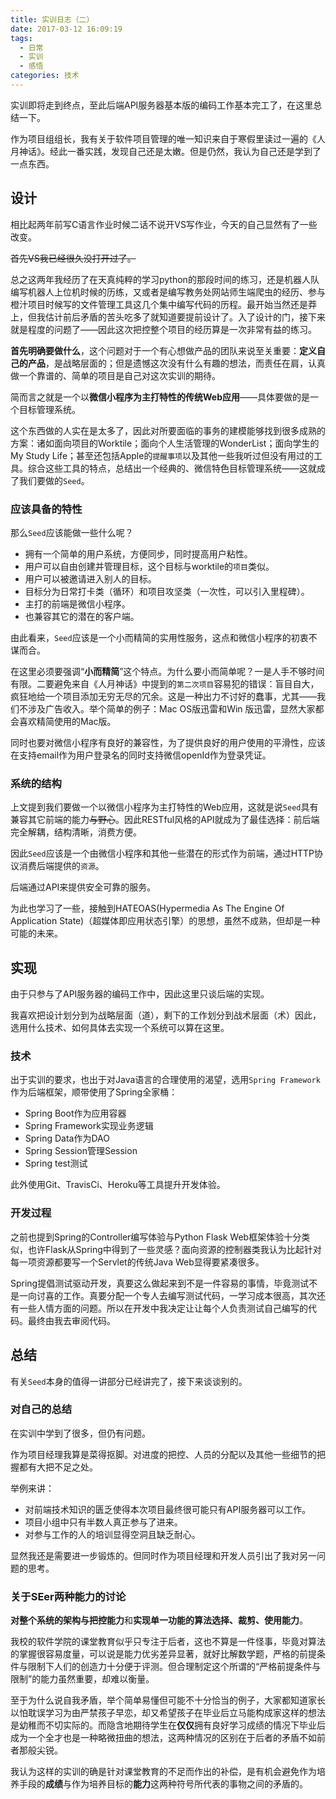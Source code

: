 ```yaml
---
title: 实训日志（二）
date: 2017-03-12 16:09:19
tags:
  - 日常
  - 实训
  - 感悟
categories: 技术
---
```


实训即将走到终点，至此后端API服务器基本版的编码工作基本完工了，在这里总结一下。

作为项目组组长，我有关于软件项目管理的唯一知识来自于寒假里读过一遍的《人月神话》。经此一番实践，发现自己还是太嫩。但是仍然，我认为自己还是学到了一点东西。

<!--more-->

## 设计

相比起两年前写C语言作业时候二话不说开VS写作业，今天的自己显然有了一些改变。

~~首先VS我已经很久没打开过了。~~

总之这两年我经历了在天真纯粹的学习python的那段时间的练习，还是机器人队编写机器人上位机时候的历练，又或者是编写教务处网站师生端爬虫的经历、参与橙汁项目时候写的文件管理工具这几个集中编写代码的历程。最开始当然还是莽上，但我估计前后矛盾的苦头吃多了就知道要提前设计了。入了设计的门，接下来就是程度的问题了——因此这次把控整个项目的经历算是一次非常有益的练习。

**首先明确要做什么**，这个问题对于一个有心想做产品的团队来说至关重要：**定义自己的产品**，是战略层面的；但是遗憾这次没有什么有趣的想法，而责任在肩，认真做一个靠谱的、简单的项目是自己对这次实训的期待。

简而言之就是一个以**微信小程序为主打特性的传统Web应用**——具体要做的是一个目标管理系统。

这个东西做的人实在是太多了，因此对所要面临的事务的建模能够找到很多成熟的方案：诸如面向项目的Worktile；面向个人生活管理的WonderList；面向学生的My Study Life；甚至还包括Apple的`提醒事项`以及其他一些我听过但没有用过的工具。综合这些工具的特点，总结出一个经典的、微信特色目标管理系统——这就成了我们要做的`Seed`。

### 应该具备的特性

那么`Seed`应该能做一些什么呢？

+ 拥有一个简单的用户系统，方便同步，同时提高用户粘性。
+ 用户可以自由创建并管理目标，这个目标与worktile的`项目`类似。
+ 用户可以被邀请进入别人的目标。
+ 目标分为日常打卡类（循环）和项目攻坚类（一次性，可以引入里程碑）。
+ 主打的前端是微信小程序。
+ 也兼容其它的潜在的客户端。

由此看来，`Seed`应该是一个小而精简的实用性服务，这点和微信小程序的初衷不谋而合。

在这里必须要强调“**小而精简**”这个特点。为什么要小而简单呢？一是人手不够时间有限。二要避免来自《人月神话》中提到的`第二次项目`容易犯的错误：盲目自大，疯狂地给一个项目添加无穷无尽的冗余。这是一种出力不讨好的蠢事，尤其——我们不涉及广告收入。举个简单的例子：Mac OS版迅雷和Win 版迅雷，显然大家都会喜欢精简使用的Mac版。

同时也要对微信小程序有良好的兼容性，为了提供良好的用户使用的平滑性，应该在支持email作为用户登录名的同时支持微信openId作为登录凭证。

### 系统的结构

上文提到我们要做一个以微信小程序为主打特性的Web应用，这就是说`Seed`具有兼容其它前端的能力~~与野心~~。因此RESTful风格的API就成为了最佳选择：前后端完全解耦，结构清晰，消费方便。

因此`Seed`应该是一个由微信小程序和其他一些潜在的形式作为前端，通过HTTP协议消费后端提供的`资源`。

后端通过API来提供安全可靠的服务。

为此也学习了一些，接触到HATEOAS(Hypermedia As The Engine Of Application State)（超媒体即应用状态引擎）的思想，虽然不成熟，但却是一种可能的未来。

## 实现

由于只参与了API服务器的编码工作中，因此这里只谈后端的实现。

我喜欢把设计划分到为战略层面（道），剩下的工作划分到战术层面（术）因此，选用什么技术、如何具体去实现一个系统可以算在这里。

### 技术	

出于实训的要求，也出于对Java语言的合理使用的渴望，选用`Spring Framework`作为后端框架，顺带使用了Spring全家桶：

+ Spring Boot作为应用容器
+ Spring Framework实现业务逻辑
+ Spring Data作为DAO
+ Spring Session管理Session
+ Spring test测试

此外使用Git、TravisCi、Heroku等工具提升开发体验。

### 开发过程

之前也提到Spring的Controller编写体验与Python Flask Web框架体验十分类似，也许Flask从Spring中得到了一些灵感？面向资源的控制器类我认为比起针对每一项资源都要写一个Servlet的传统Java Web显得要紧凑很多。

Spring提倡测试驱动开发，真要这么做起来到不是一件容易的事情，毕竟测试不是一向讨喜的工作。真要分配一个专人去编写测试代码，一学习成本很高，其次还有一些人情方面的问题。所以在开发中我决定让让每个人负责测试自己编写的代码。最终由我去审阅代码。

## 总结

有关`Seed`本身的值得一讲部分已经讲完了，接下来谈谈别的。

### 对自己的总结

在实训中学到了很多，但仍有问题。

作为项目经理我算是菜得抠脚。对进度的把控、人员的分配以及其他一些细节的把握都有大把不足之处。

举例来讲：

- 对前端技术知识的匮乏使得本次项目最终很可能只有API服务器可以工作。
- 项目小组中只有半数人真正参与了进来。
- 对参与工作的人的培训显得空洞且缺乏耐心。

显然我还是需要进一步锻炼的。但同时作为项目经理和开发人员引出了我对另一问题的思考。

### 关于SEer两种能力的讨论

**对整个系统的架构与把控能力**和**实现单一功能的算法选择、裁剪、使用能力**。

我校的软件学院的课堂教育似乎只专注于后者，这也不算是一件怪事，毕竟对算法的掌握很容易度量，可以说是能力优劣差异显著，就好比解数学题，严格的前提条件与限制下人们的创造力十分便于评测。但合理制定这个所谓的“严格前提条件与限制”的能力虽然重要，却难以衡量。

至于为什么说自我矛盾，举个简单易懂但可能不十分恰当的例子，大家都知道家长以怕耽误学习为由严禁孩子早恋，却又希望孩子在毕业后立马能构成家这样的想法是幼稚而不切实际的。而隐含地期待学生在**仅仅**拥有良好学习成绩的情况下毕业后成为一个全才也是一种略微扭曲的想法，这两种情况的区别在于后者的矛盾不如前者那般尖锐。

我认为这样的实训的确是针对课堂教育的不足而作出的补偿，是有机会避免作为培养手段的**成绩**与作为培养目标的**能力**这两种符号所代表的事物之间的矛盾的。